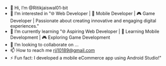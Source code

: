 - 👋 Hi, I’m @Ritikjaiswal01-bit
- 👀 I’m interested in "🌐 Web Developer | 📱 Mobile Developer | 🎮 Game Developer | Passionate about creating innovative and engaging digital experiences."
- 🌱 I’m currently learning "🌐 Aspiring Web Developer | 📱 Learning Mobile Development | 🎮 Exploring Game Development
- 💞️ I’m looking to collaborate on ...
- 📫 How to reach me rjj10189@gmail.com
- ⚡ Fun fact: I developed a mobile eCommerce app using Android Studio!"

<!---
Ritikjaiswal01-bit/Ritikjaiswal01-bit is a ✨ special ✨ repository because its `README.md` (this file) appears on your GitHub profile.
You can click the Preview link to take a look at your changes.
--->
